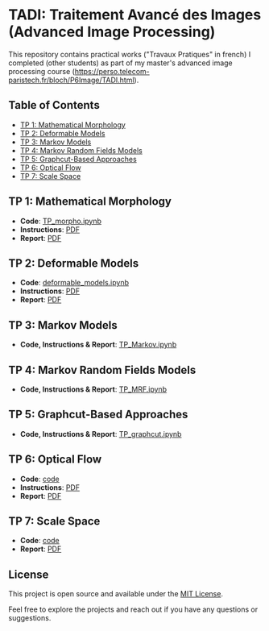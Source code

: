 # TADI: Traitement Avancé des Images (Advanced Image Processing)
This repository contains practical works ("Travaux Pratiques" in french) I completed (other students) as part of my master's advanced image processing course (https://perso.telecom-paristech.fr/bloch/P6Image/TADI.html).

## Table of Contents

- [TP 1: Mathematical Morphology](#tp-1-mathematical-morphology)
- [TP 2: Deformable Models](#tp-2-deformable-models)
- [TP 3: Markov Models](#tp-3-markov-models)
- [TP 4: Markov Random Fields Models](#tp-4-markov-random-fields-models)
- [TP 5: Graphcut-Based Approaches](#tp-5-graphcut-based-approaches)
- [TP 6: Optical Flow](#tp-6-optical-flow)
- [TP 7: Scale Space](#tp-7-scale-space)

## TP 1: Mathematical Morphology
- **Code**: [TP_morpho.ipynb](https://github.com/pictoune/TADI/blob/main/TP_math_morpho/TP_morpho.ipynb)
- **Instructions**: [PDF](https://github.com/pictoune/TADI/blob/main/TP_math_morpho/instructions_PW_math_morpho.pdf)
- **Report**: [PDF](https://github.com/pictoune/TADI/blob/main/TP_math_morpho/report_PW_math_morpho.pdf)

## TP 2: Deformable Models
- **Code**: [deformable_models.ipynb](https://github.com/pictoune/TADI/blob/main/TP_deformable_models/deformable_models.ipynb)
- **Instructions**: [PDF](https://github.com/pictoune/TADI/blob/main/TP_deformable_models/instructions_TP_deformable_models.pdf)
- **Report**: [PDF](https://github.com/pictoune/TADI/blob/main/TP_deformable_models/rapport_TP_modeles_deformables.pdf)

## TP 3: Markov Models
- **Code, Instructions & Report**: [TP_Markov.ipynb](https://github.com/pictoune/TADI/blob/main/TP_Markov.ipynb)

## TP 4: Markov Random Fields Models
- **Code, Instructions & Report**: [TP_MRF.ipynb](https://github.com/pictoune/TADI/blob/main/TP_MRF.ipynb)

## TP 5: Graphcut-Based Approaches
- **Code, Instructions & Report**: [TP_graphcut.ipynb](https://github.com/pictoune/TADI/blob/main/TP_graphcut/TP_graphcut_part_1.ipynb)

## TP 6: Optical Flow
- **Code**: [code](https://github.com/pictoune/TADI/tree/main/TP_optical_flow/code)
- **Instructions**: [PDF](https://github.com/pictoune/TADI/blob/main/TP_optical_flow/instructions_TP_optical_flow.pdf)
- **Report**: [PDF](https://github.com/pictoune/TADI/blob/main/TP_optical_flow/report_TP_optical_flow.pdf)

## TP 7: Scale Space
- **Code**: [code](https://github.com/pictoune/TADI/tree/main/TP_scale_space/code)
- **Report**: [PDF](https://github.com/pictoune/TADI/blob/main/TP_scale_space/report_scale_space.pdf)

## License

This project is open source and available under the [MIT License](LICENSE).

Feel free to explore the projects and reach out if you have any questions or suggestions.
